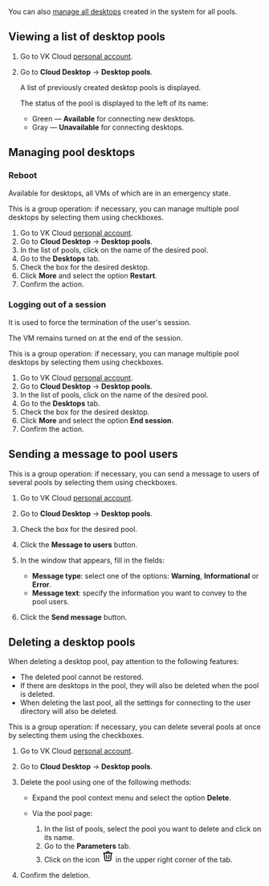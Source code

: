 <info>

You can also [manage all desktops](../../manage-desktops/) created in the system for all pools.

</info>

## Viewing a list of desktop pools

1. Go to VK Cloud [personal account](https://msk.cloud.vk.com/app/en).
1. Go to **Cloud Desktop** → **Desktop pools**.

   A list of previously created desktop pools is displayed.

   The status of the pool is displayed to the left of its name:

   - Green — **Available** for connecting new desktops.
   - Gray — **Unavailable** for connecting desktops.

## Managing pool desktops

### Reboot

<info>

Available for desktops, all VMs of which are in an emergency state.

</info>

This is a group operation: if necessary, you can manage multiple pool desktops by selecting them using checkboxes.

1. Go to VK Cloud [personal account](https://msk.cloud.vk.com/app/en).
1. Go to **Cloud Desktop** → **Desktop pools**.
1. In the list of pools, click on the name of the desired pool.
1. Go to the **Desktops** tab.
1. Check the box for the desired desktop.
1. Click **More** and select the option **Restart**.
1. Confirm the action.

### Logging out of a session

It is used to force the termination of the user's session.

<info>

The VM remains turned on at the end of the session.

</info>

This is a group operation: if necessary, you can manage multiple pool desktops by selecting them using checkboxes.

1. Go to VK Cloud [personal account](https://msk.cloud.vk.com/app/en).
1. Go to **Cloud Desktop** → **Desktop pools**.
1. In the list of pools, click on the name of the desired pool.
1. Go to the **Desktops** tab.
1. Check the box for the desired desktop.
1. Click **More** and select the option **End session**.
1. Confirm the action.

## Sending a message to pool users

This is a group operation: if necessary, you can send a message to users of several pools by selecting them using checkboxes.

1. Go to VK Cloud [personal account](https://msk.cloud.vk.com/app/en).
1. Go to **Cloud Desktop** → **Desktop pools**.
1. Check the box for the desired pool.
1. Click the **Message to users** button.
1. In the window that appears, fill in the fields:

   - **Message type**: select one of the options: **Warning**, **Informational** or **Error**.
   - **Message text**: specify the information you want to convey to the pool users.

1. Click the **Send message** button.

## Deleting a desktop pools

<warn>

When deleting a desktop pool, pay attention to the following features:

- The deleted pool cannot be restored.
- If there are desktops in the pool, they will also be deleted when the pool is deleted.
- When deleting the last pool, all the settings for connecting to the user directory will also be deleted.

</warn>

This is a group operation: if necessary, you can delete several pools at once by selecting them using the checkboxes.

1. Go to VK Cloud [personal account](https://msk.cloud.vk.com/app/en).
1. Go to **Cloud Desktop** → **Desktop pools**.
1. Delete the pool using one of the following methods:

   - Expand the pool context menu and select the option **Delete**.
   - Via the pool page:

     1. In the list of pools, select the pool you want to delete and click on its name.
     1. Go to the **Parameters** tab.
     1. Click on the icon ![Trash](./assets/trash-icon.svg "inline") in the upper right corner of the tab.

1. Confirm the deletion.
